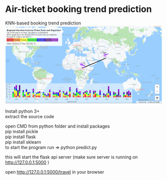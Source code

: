 # Air-ticket booking trend prediction
 KNN-based booking trend prediction
 ![demoImage](https://github.com/solid-droid/Air-ticket-booking-trend-prediction/blob/main/Capture.PNG?raw=true)  
 
Install python 3+  
extract the source code  

open CMD from python folder and install packages  
pip install pickle  
pip install flask  
pip install sklearn  
to start the program run =>
python predict.py   
   
this will start the flask api server (make sure server is running on http://127.0.0.1:5000 )  
  
open http://127.0.0.1:5000/travel in your browser  
